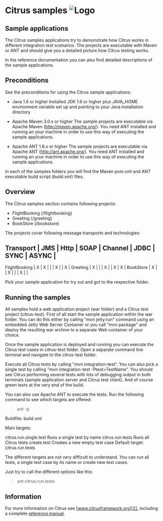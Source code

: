 Citrus samples ![Logo][1]
==============

Sample applications
---------

The Citrus samples applications try to demonstrate how Citrus works in
different integration test scenarios. The projects are executable with Maven
or ANT and should give you a detailed picture how Citrus testing works.

In the reference documentation you can also find detailed descriptions of the sample
applications.

Preconditions
---------

See the preconditions for using the Citrus sample applications:

* Java 1.6 or higher
Installed JDK 1.6 or higher plus JAVA_HOME environment variable set
up and pointing to your Java installation directory

* Apache Maven 3.0.x or higher
The sample projects are executable via Apache Maven (http://maven.apache.org/). You need
ANT installed and running an your machine in order to use this way of executing the
sample applications.

* Apache ANT 1.8.x or higher
The sample projects are executable via Apache ANT (http://ant.apache.org/). You need
ANT installed and running an your machine in order to use this way of executing the
sample applications.

In each of the samples folders you will find the Maven pom.xml and ANT executable build script (build.xml) files.

Overview
---------

The Citrus samples section contains following projects:

* FlightBooking (/flightbooking)
* Greeting (/greeting)
* BookStore (/bookstore)

The projects cover following message transports and technologies:

Transport          | JMS | Http | SOAP | Channel | JDBC | SYNC | ASYNC |
------------------------------------------------------------------------
FlightBooking      |  X  |  X   |      |         |  X   |      |   X   |
Greeting           |  X  |      |      |    X    |      |  X   |   X   |
BookStore          |  X  |      |  X   |         |      |  X   |       |

Pick your sample application for try out and got to the respective folder.

Running the samples
---------

All samples hold a web application project (war folder) and a Citrus test project (citrus-test). First of all start
the sample application within the war folder. You can do this either by calling "mvn jetty:run" command using an
embedded Jetty Web Server Container or you call "mvn package" and deploy the resulting war archive to a separate
Web container of your choice.

Once the sample application is deployed and running you can execute the Citrus test cases in citrus-test folder.
Open a separate command line terminal and navigate to the citrus-test folder.

Execute all Citrus tests by calling "mvn integration-test". You can also pick a single test by calling "mvn integration-test -Ptest=TestName".
You should see Citrus performing several tests with lots of debugging output in both terminals (sample application server
and Citrus test client). And of course green tests at the very end of the build.

You can also use Apache ANT to execute the tests. Run the following command to see which targets are offered:

> ant -p

Buildfile: build.xml

Main targets:

citrus.run.single.test  Runs a single test by name
citrus.run.tests        Runs all Citrus tests
create.test             Creates a new empty test case
Default target: citrus.run.tests

The different targets are not very difficult to understand. You can run all tests, a single test case by its name or create
new test cases.

Just try to call the different options like this:

> ant citrus.run.tests

Information
---------

For more information on Citrus see [www.citrusframework.org][2], including
a complete [reference manual][3].

 [1]: http://www.citrusframework.org/images/brand_logo.png "Citrus"
 [2]: http://www.citrusframework.org
 [3]: http://www.citrusframework.org/reference/html/